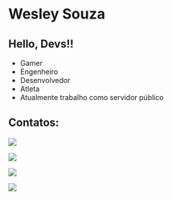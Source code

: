 # Wesley Souza
## Hello, Devs!!


- Gamer 
- Engenheiro
- Desenvolvedor
- Atleta
-  Atualmente trabalho como servidor público



## Contatos:

<div>

<a href = "wesleysouza_eng@hotmail.com" target="_blank"><img src="https://icons8.com.br/icon/PyQeWGnKWeD3/readme" target="_blank"></a>

<a href="https://instagram.com/seu-usuário-instagram-aqui" target="_blank"><img src="https://img.shields.io/badge/-Instagram-%23E4405F?style=for-the-badge&logo=instagram&logoColor=white" target="_blank"></a>

<a href="https://www.linkedin.com/in/seu-usuário-linkedln-aqui" target="_blank"><img src="https://img.shields.io/badge/-LinkedIn-%230077B5?style=for-the-badge&logo=linkedin&logoColor=white" target="_blank"></a>   
</div>

<a href="https://wesouza.herokuapp.com/" target="_blank"><img src="https://icons8.com.br/icon/42280/dom%C3%ADnio" target="_blank"></a>   
</div>
